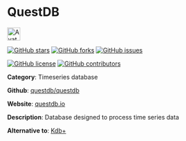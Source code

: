 
# QuestDB 

<a href="https://questdb.io/"><img src="https://icons.duckduckgo.com/ip3/questdb.io.ico" alt="Avatar" width="30" height="30" /></a>

[![GitHub stars](https://img.shields.io/github/stars/questdb/questdb.svg?style=social&label=Star&maxAge=2592000)](https://GitHub.com/questdb/questdb/stargazers/) [![GitHub forks](https://img.shields.io/github/forks/questdb/questdb.svg?style=social&label=Fork&maxAge=2592000)](https://GitHub.com/questdb/questdb/network/) [![GitHub issues](https://img.shields.io/github/issues/questdb/questdb.svg)](https://GitHub.com/Nquestdb/questdb/issues/)

[![GitHub license](https://img.shields.io/github/license/questdb/questdb.svg)](https://github.com/questdb/questdb/blob/master/LICENSE) [![GitHub contributors](https://img.shields.io/github/contributors/questdb/questdb.svg)](https://GitHub.com/questdb/questdb/graphs/contributors/) 

**Category**: Timeseries database

**Github**: [questdb/questdb](https://github.com/questdb/questdb)

**Website**: [questdb.io](https://questdb.io/)

**Description**:
Database designed to process time series data

**Alternative to**: [Kdb+](https://kx.com/developers/)
